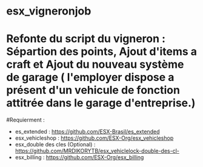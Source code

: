 # esx_vigneronjob

# Refonte du script du vigneron : Sépartion des points, Ajout d'items a craft et Ajout du nouveau système de garage ( l'employer dispose a présent d'un vehicule de fonction attitrée dans le garage d'entreprise.)

#Requierment :
- es_extended : https://github.com/ESX-Brasil/es_extended
- esx_vehicleshop : https://github.com/ESX-Org/esx_vehicleshop
- esx_double des cles (Optional) : https://github.com/MRDIKORYTB/esx_vehiclelock-double-des-cl-
- esx_billing : https://github.com/ESX-Org/esx_billing

